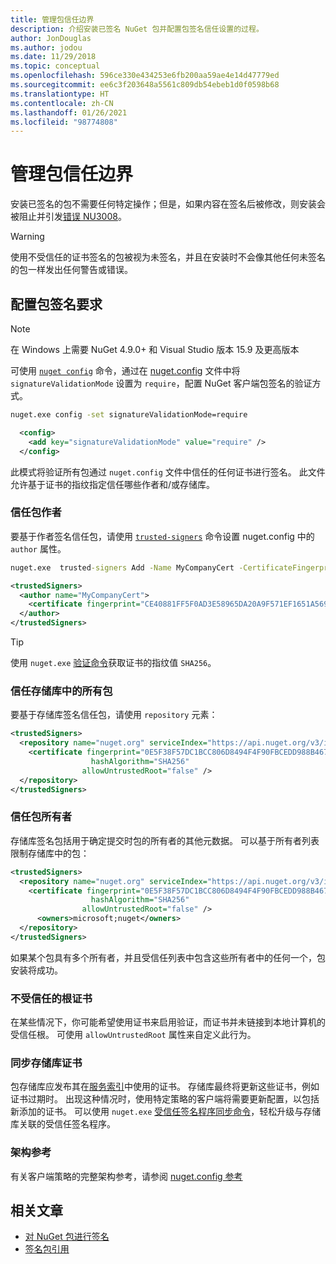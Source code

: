 ```yaml
---
title: 管理包信任边界
description: 介绍安装已签名 NuGet 包并配置包签名信任设置的过程。
author: JonDouglas
ms.author: jodou
ms.date: 11/29/2018
ms.topic: conceptual
ms.openlocfilehash: 596ce330e434253e6fb200aa59ae4e14d47779ed
ms.sourcegitcommit: ee6c3f203648a5561c809db54ebeb1d0f0598b68
ms.translationtype: HT
ms.contentlocale: zh-CN
ms.lasthandoff: 01/26/2021
ms.locfileid: "98774808"
---
```

# <a name="manage-package-trust-boundaries"></a>管理包信任边界

安装已签名的包不需要任何特定操作；但是，如果内容在签名后被修改，则安装会被阻止并引发[错误 NU3008](../reference/errors-and-warnings/NU3008.md)。

> [!Warning]
> 使用不受信任的证书签名的包被视为未签名，并且在安装时不会像其他任何未签名的包一样发出任何警告或错误。

## <a name="configure-package-signature-requirements"></a>配置包签名要求

> [!Note]
> 在 Windows 上需要 NuGet 4.9.0+ 和 Visual Studio 版本 15.9 及更高版本

可使用 [`nuget config`](../reference/cli-reference/cli-ref-config.md) 命令，通过在 [nuget.config](../reference/nuget-config-file.md) 文件中将 `signatureValidationMode` 设置为 `require`，配置 NuGet 客户端包签名的验证方式。

```cmd
nuget.exe config -set signatureValidationMode=require
```

```xml
  <config>
    <add key="signatureValidationMode" value="require" />
  </config>
```

此模式将验证所有包通过 `nuget.config` 文件中信任的任何证书进行签名。 此文件允许基于证书的指纹指定信任哪些作者和/或存储库。

### <a name="trust-package-author"></a>信任包作者

要基于作者签名信任包，请使用 [`trusted-signers`](../reference/cli-reference/cli-ref-trusted-signers.md) 命令设置 nuget.config 中的 `author` 属性。

```cmd
nuget.exe  trusted-signers Add -Name MyCompanyCert -CertificateFingerprint CE40881FF5F0AD3E58965DA20A9F571EF1651A56933748E1BF1C99E537C4E039 -FingerprintAlgorithm SHA256
```

```xml
<trustedSigners>
  <author name="MyCompanyCert">
    <certificate fingerprint="CE40881FF5F0AD3E58965DA20A9F571EF1651A56933748E1BF1C99E537C4E039" hashAlgorithm="SHA256" allowUntrustedRoot="false" />
  </author>
</trustedSigners>
```

>[!TIP]
>使用 `nuget.exe` [验证命令](../reference/cli-reference/cli-ref-verify.md)获取证书的指纹值 `SHA256`。


### <a name="trust-all-packages-from-a-repository"></a>信任存储库中的所有包

要基于存储库签名信任包，请使用 `repository` 元素：

```xml
<trustedSigners>  
  <repository name="nuget.org" serviceIndex="https://api.nuget.org/v3/index.json">
    <certificate fingerprint="0E5F38F57DC1BCC806D8494F4F90FBCEDD988B4676070...." 
                  hashAlgorithm="SHA256" 
                allowUntrustedRoot="false" />
  </repository>
</trustedSigners>
```

### <a name="trust-package-owners"></a>信任包所有者

存储库签名包括用于确定提交时包的所有者的其他元数据。 可以基于所有者列表限制存储库中的包：

```xml
<trustedSigners>  
  <repository name="nuget.org" serviceIndex="https://api.nuget.org/v3/index.json">
    <certificate fingerprint="0E5F38F57DC1BCC806D8494F4F90FBCEDD988B4676070...." 
                  hashAlgorithm="SHA256" 
                allowUntrustedRoot="false" />
      <owners>microsoft;nuget</owners>
  </repository>
</trustedSigners>
```

如果某个包具有多个所有者，并且受信任列表中包含这些所有者中的任何一个，包安装将成功。

### <a name="untrusted-root-certificates"></a>不受信任的根证书

在某些情况下，你可能希望使用证书来启用验证，而证书并未链接到本地计算机的受信任根。 可使用 `allowUntrustedRoot` 属性来自定义此行为。

### <a name="sync-repository-certificates"></a>同步存储库证书

包存储库应发布其在[服务索引](../api/service-index.md)中使用的证书。 存储库最终将更新这些证书，例如证书过期时。 出现这种情况时，使用特定策略的客户端将需要更新配置，以包括新添加的证书。 可以使用 `nuget.exe` [受信任签名程序同步命令](../reference/cli-reference/cli-ref-trusted-signers.md#nuget-trusted-signers-sync--name-name)，轻松升级与存储库关联的受信任签名程序。

### <a name="schema-reference"></a>架构参考

有关客户端策略的完整架构参考，请参阅 [nuget.config 参考](../reference/nuget-config-file.md#trustedsigners-section)

## <a name="related-articles"></a>相关文章

- [对 NuGet 包进行签名](../create-packages/Sign-a-Package.md)
- [签名包引用](../reference/Signed-Packages-Reference.md)
